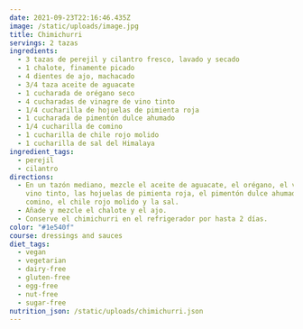 ```yaml
---
date: 2021-09-23T22:16:46.435Z
image: /static/uploads/image.jpg
title: Chimichurri
servings: 2 tazas
ingredients:
  - 3 tazas de perejil y cilantro fresco, lavado y secado
  - 1 chalote, finamente picado
  - 4 dientes de ajo, machacado
  - 3/4 taza aceite de aguacate
  - 1 cucharada de orégano seco
  - 4 cucharadas de vinagre de vino tinto
  - 1/4 cucharilla de hojuelas de pimienta roja
  - 1 cucharada de pimentón dulce ahumado
  - 1/4 cucharilla de comino
  - 1 cucharilla de chile rojo molido
  - 1 cucharilla de sal del Himalaya
ingredient_tags:
  - perejil
  - cilantro
directions:
  - En un tazón mediano, mezcle el aceite de aguacate, el orégano, el vinagre de
    vino tinto, las hojuelas de pimienta roja, el pimentón dulce ahumado, el
    comino, el chile rojo molido y la sal.
  - Añade y mezcle el chalote y el ajo.
  - Conserve el chimichurri en el refrigerador por hasta 2 días.
color: "#1e540f"
course: dressings and sauces
diet_tags:
  - vegan
  - vegetarian
  - dairy-free
  - gluten-free
  - egg-free
  - nut-free
  - sugar-free
nutrition_json: /static/uploads/chimichurri.json
---
```

